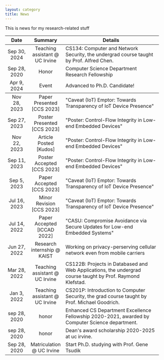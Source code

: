 ```yaml
---
layout: category
title: News
---
```


This is news for my research-related stuff

<table>
    <thead>
      <tr>
        <th style="width:15%; text-align:center">Date</th>
        <th style="width:20%; text-align:center">Summary</th>
        <th style="text-align:center">Details</th>
      </tr>
    </thead>
    <tbody>
    <tr>
        <td style="text-align:center">Sep 30, 2024</td>
        <td style="text-align:center">Teaching assistant @ UC Irvine</td>
        <td>
            CS134: Computer and Network Security, the undergrad course taught by Prof. Alfred Chen.
        </td>      
    </tr>
    <tr>
        <td style="text-align:center">Sep 28, 2020</td>
        <td style="text-align:center">Honor</td>
        <td>
            Computer Science Department Research Fellowship
        </td>      
    </tr>
    <tr>
        <td style="text-align:center">Apr 9, 2024</td>
        <td style="text-align:center">Event</td>
        <td>
            Advanced to Ph.D. Candidate!
        </td>      
    </tr>
    <tbody>
    <tr>
        <td style="text-align:center">Nov 28, 2023</td>
        <td style="text-align:center">Paper Presented [CCS 2023]</td>
        <td>
            "Caveat (IoT) Emptor: Towards Transparency of IoT Device Presence"
        </td>      
    </tr>
    <tr>
        <td style="text-align:center">Sep 27, 2023</td>
        <td style="text-align:center">Poster Presented [CCS 2023]</td>
        <td>
            "Poster: Control-Flow Integrity in Low-end Embedded Devices"
        </td>      
    </tr>
    <tr>
        <td style="text-align:center">Nov 22, 2023</td>
        <td onClick="location.href='https://www.growkudos.com/publications/10.1145%25252F3576915.3624374/reader/'" style="text-align:center;cursor:pointer;">Article Posted [Kudos]</td>
        <td onClick="location.href='https://www.growkudos.com/publications/10.1145%25252F3576915.3624374/reader/'" style="cursor:pointer;">
            "Poster: Control-Flow Integrity in Low-end Embedded Devices"
        </td>      
    </tr>
    <tr>
        <td style="text-align:center">Sep 11, 2023</td>
        <td style="text-align:center">Poster Accepted [CCS 2023]</td>
        <td onClick="location.href='https://dl.acm.org/doi/abs/10.1145/3576915.3624374'" style="cursor:pointer;">
            "Poster: Control-Flow Integrity in Low-end Embedded Devices"
        </td>      
    </tr>
    <tr>
        <td style="text-align:center">Sep 5, 2023</td>
        <td style="text-align:center">Paper Accepted [CCS 2023]</td>
        <td onClick="location.href='https://dl.acm.org/doi/abs/10.1145/3576915.3623089'" style="cursor:pointer;">
            "Caveat (IoT) Emptor: Towards Transparency of IoT Device Presence"
        </td>      
    </tr>
    <tr>
        <td style="text-align:center">Jul 16, 2023</td>
        <td style="text-align:center">Minor Revision [CCS 2023]</td>
        <td>
            "Caveat (IoT) Emptor: Towards Transparency of IoT Device Presence"
        </td>      
    </tr>
        <tr>
        <td style="text-align:center">Jul 14, 2022</td>
        <td style="text-align:center">Paper Accepted [ICCAD 2022]</td>
        <td>
            "CASU: Compromise Avoidance via Secure Updates
                for Low-end Embedded Systems"
        </td>      
    </tr>
    <tr>
        <td style="text-align:center">Jun 27, 2022</td>
        <td style="text-align:center">Research internship @ KAIST</td>
        <td>
            Working on privacy-perserving cellular network even from mobile carriers
        </td>      
    </tr>
    <tr>
        <td style="text-align:center">Mar 28, 2022</td>
        <td style="text-align:center">Teaching assistant @ UC Irvine</td>
        <td>
            CS122B: Projects in Databased and Web Applications, the undergrad course taught by Prof. Raymond Klefstad.
        </td>      
    </tr>
    <tr>
        <td style="text-align:center">Jan 3, 2022</td>
        <td style="text-align:center">Teaching assistant @ UC Irvine</td>
        <td>
            CS201P: Introduction to Computer Security, the grad course taught by Prof. Michael Goodrich.
        </td>      
    </tr>
    <tr>
        <td style="text-align:center">sep 28, 2020</td>
        <td style="text-align:center">honor</td>
        <td>
            Enhanced CS Department Excellence Fellowship 2020-2021, awarded by Computer Science department.
        </td>      
    </tr>
    <tr>
        <td style="text-align:center">sep 28, 2020</td>
        <td style="text-align:center">honor</td>
        <td>
            Dean's award scholarship 2020-2025 at uc irvine.
        </td>      
    </tr>
    <tr>
        <td style="text-align:center">Sep 28, 2020</td>
        <td style="text-align:center">Matriculation @ UC Irvine</td>
        <td>
            Start Ph.D. studying with Prof. Gene Tsudik
        </td>      
    </tr>
  </tbody>
</table>